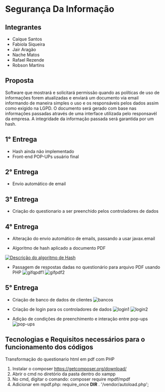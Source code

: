 # Segurança Da Informação

## Integrantes

* Caíque Santos
* Fabiola Siqueira
* Jair Aragão 
* Nache Matos
* Rafael Rezende
* Robson Martins

## Proposta

Software que mostrará e solicitará permissão quando as políticas de uso de informações forem atualizadas e enviará um documento via email informando de maneira simples o uso e os responsáveis pelos dados assim como exigido na LGPD.
O documento será gerado com base nas informações passadas através de uma interface utilizada pelo responsavél da empresa.
A integridade da informação passada será garantida por um hash.

## 1° Entrega
* Hash ainda não implementado
* Front-end POP-UPs usuário final

## 2° Entrega
* Envio automático de email

## 3° Entrega
* Criação do questionario a ser preenchido pelos controladores de dados

## 4° Entrega
* Alteração do envio automático de emails, passando a usar javax.email

* Algoritmo de hash aplicado a documento PDF

[![Descrição do algoritmo de Hash](http://img.youtube.com/vi/NNC2F3Ef_oI/0.jpg)](http://www.youtube.com/watch?v=NNC2F3Ef_oI "Funcionamento Algoritmo de Hash")

* Passagem de respostas dadas no questionário para arquivo PDF usando PHP
![gifqpdf1](https://github.com/JairAragao/SegurancaDaInformacao/blob/master/imagens/entrega_4/gifqpdf2.gif)
![gifpdf2](https://github.com/JairAragao/SegurancaDaInformacao/blob/master/imagens/entrega_4/gifpdf2.gif)

## 5° Entrega

* Criação de banco de dados de clientes
![bancos](https://github.com/JairAragao/SegurancaDaInformacao/blob/master/imagens/entrega_5/banco.gif)

* Criação de login para os controladores de dados
![login1](https://github.com/JairAragao/SegurancaDaInformacao/blob/master/imagens/entrega_5/login1.gif)
![login2](https://github.com/JairAragao/SegurancaDaInformacao/blob/master/imagens/entrega_5/login2.gif)

* Adição de condições de preenchimento e interação entre pop-ups
![pop-ups](https://github.com/JairAragao/SegurancaDaInformacao/blob/master/imagens/entrega_5/pop-ups.gif)


## Tecnologias e Requisitos necessários para o funcionamento dos códigos

Transformação do questionario html em pdf com PHP
1.	Instalar o composer https://getcomposer.org/download/
2.	Abrir o cmd no diretório da pasta dentro do xampp
3.	No cmd, digitar o comando:  composer require mpdf/mpdf
4.	Adicionar em mpdf.php:  require_once __DIR__ . '/vendor/autoload.php';

